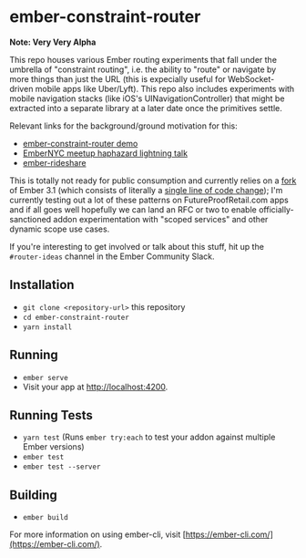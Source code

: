 # ember-constraint-router

**Note: Very Very Alpha**

This repo houses various Ember routing experiments that fall under the
umbrella of "constraint routing", i.e. the ability to "route" or navigate
by more things than just the URL (this is expecially useful for WebSocket-driven
mobile apps like Uber/Lyft). This repo also includes experiments with mobile
navigation stacks (like iOS's UINavigationController) that might be extracted
into a separate library at a later date once the primitives settle.

Relevant links for the background/ground motivation for this:

- [ember-constraint-router demo](https://www.youtube.com/watch?v=RwdKn-EfzgE)
- [EmberNYC meetup haphazard lightning talk](https://youtu.be/dhfTPJJXuJ4?t=444)
- [ember-rideshare](https://www.dunningpostor.com/ember-rideshare/)

This is totally not ready for public consumption and currently relies on a
[fork](https://github.com/machty/ember.js/tree/dynamic-scope)
of Ember 3.1 (which consists of literally a
[single line of code change](https://github.com/machty/ember.js/commit/d7d903acdfda7f36600a9c2db0437b21e09cbef3));
I'm currently testing out a lot of these patterns on FutureProofRetail.com apps and if all
goes well hopefully we can land an RFC or two to enable officially-sanctioned addon
experimentation with "scoped services" and other dynamic scope use cases.

If you're interesting to get involved or talk about this stuff, hit up the
`#router-ideas` channel in the Ember Community Slack.

## Installation

* `git clone <repository-url>` this repository
* `cd ember-constraint-router`
* `yarn install`

## Running

* `ember serve`
* Visit your app at [http://localhost:4200](http://localhost:4200).

## Running Tests

* `yarn test` (Runs `ember try:each` to test your addon against multiple Ember versions)
* `ember test`
* `ember test --server`

## Building

* `ember build`

For more information on using ember-cli, visit [https://ember-cli.com/](https://ember-cli.com/).
